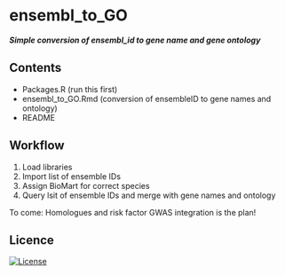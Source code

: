 # ensembl_to_GO

***Simple conversion of ensembl_id to gene name and gene ontology***

## Contents
* Packages.R (run this first) 
* ensembl_to_GO.Rmd (conversion of ensembleID to gene names and ontology) 
* README
  
## Workflow 

1. Load libraries
1. Import list of ensemble IDs
2. Assign BioMart for correct species 
3. Query lsit of ensemble IDs and merge with gene names and ontology

To come: Homologues and risk factor GWAS integration is the plan! 

## Licence

[![License](https://img.shields.io/badge/License-CC--BY--NC_4.0_International_license.-blue)](#license)
